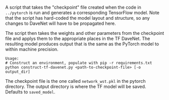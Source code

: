 A script that takes the "checkpoint" file created when the code in `../pytorch`
is run and generates a corresponding TensorFlow model.  Note that the script
has hard-coded the model layout and structure, so any changes to DaveNet will
have to be propagated here.

The script then takes the weights and other parameters from the checkpoint file
and applys them to the appropriate places in the TF DaveNet.  The resulting
model produces output that is the same as the PyTorch model to within machine
precision.

```
Usage:
# Construct an environment, populate with pip -r requirements.txt
python construct-tf-davenet.py <path-to-checkpoint-file> [-o output_dir]
```
The checkpoint file is the one called `network_wst.pkl` in the pytorch directory.
The output directory is where the TF model will be saved.  Defaults to
`saved_model`.
